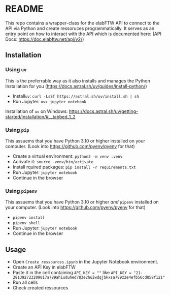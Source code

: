 # README

This repo contains a wrapper-class for the elabFTW API to connect to the API via Python and create ressoruces programmatically. It serves as an entry point on how to interact with the API which is documented here: (API Docs: https://doc.elabftw.net/api/v2/)

## Installation

### Using `uv`

This is the preferrable way as it also installs and manages the Python Installation for you (https://docs.astral.sh/uv/guides/install-python/)

- Install`uv`: `curl -LsSf https://astral.sh/uv/install.sh | sh`
- Run Jupyter: `uvx jupyter notebook`

Installation of `uv` on Windows: https://docs.astral.sh/uv/getting-started/installation/#__tabbed_1_2

### Using `pip`

This assuems that you have Python 3.10 or higher installed on your computer. (Look into https://github.com/pyenv/pyenv for that)

- Create a virtual environment: `python3 -m venv .venv`
- Acrivate it: `source .venv/bin/activate`
- Install rquired packages: `pip install -r requirements.txt`
- Run Jupyter: `jupyter notebook`
- Continue in the browser

### Using `pipenv`

This assuems that you have Python 3.10 or higher _and_ `pipenv` installed on your computer. (Look into https://github.com/pyenv/pyenv for that)

- `pipenv install`
- `pipenv shell`
- Run Jupyter: `jupyter notebook`
- Continue in the browser

## Usage

- Open `Create_ressources.ipynb` in the Jupyter Notebook environment.
- Create an API Key in elabFTW
- Paste it in the cell containing `API_KEY = ""` like `API_KEY = "21-281392723209017a789ahiuduhed783e2huiwdqjbkxsa789z2e4efb56cd858f121"`
- Run all cells
- Check created ressources